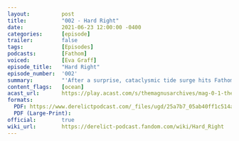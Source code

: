 ```yaml
---
layout:          post
title:           "002 - Hard Right"
date:            2021-06-23 12:00:00 -0400
categories:      [episode]
trailer:         false
tags:            [Episodes]
podcasts:        [Fathom]
voiced:          [Eva Graff]
episode_title:   "Hard Right"
episode_number:  '002'
summary:         "'After a surprise, cataclysmic tide surge hits Fathom base, Dr. Eva Graff is trapped in the west platform airlock. When she learns that base commander Joe Freeman is hurt and stuck in a slowly flooding circuitry conduit, she sets off on a perilous journey to save him; a journey that will push her beyond her breaking points...'"
content_flags:   [ocean]
acast_url:       https://play.acast.com/s/themagnusarchives/mag-0-1-the-magnus-archives-seed
formats: 
  PDF: https://www.derelictpodcast.com/_files/ugd/25a7b7_05ab40ff1c514aa68a085b16b68252a7.pdf
  PDF (Large-Print):
official:        true
wiki_url:        https://derelict-podcast.fandom.com/wiki/Hard_Right
---
```

